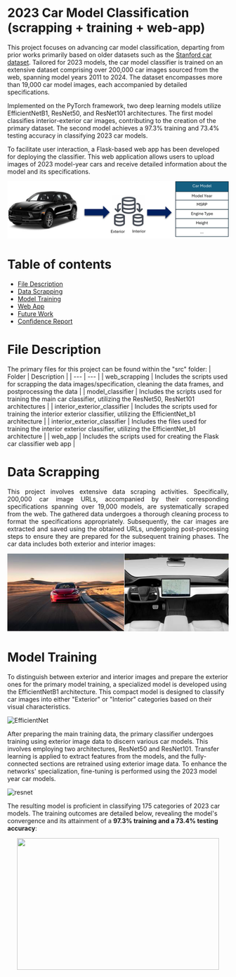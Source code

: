 # 2023 Car Model Classification (scrapping + training + web-app)

This project focuses on advancing car model classification, departing from prior works primarily based on older datasets such as the [Stanford car dataset](https://ai.stanford.edu/~jkrause/papers/fgvc13.pdf). Tailored for 2023 models, the car model classifier is trained on an extensive dataset comprising over 200,000 car images sourced from the web, spanning model years 2011 to 2024. The dataset encompasses more than 19,000 car model images, each accompanied by detailed specifications.

Implemented on the PyTorch framework, two deep learning models utilize EfficientNetB1, ResNet50, and ResNet101 architectures. The first model classifies interior-exterior car images, contributing to the creation of the primary dataset. The second model achieves a 97.3% training and 73.4% testing accuracy in classifying 2023 car models.

To facilitate user interaction, a Flask-based web app has been developed for deploying the classifier. This web application allows users to upload images of 2023 model-year cars and receive detailed information about the model and its specifications.



![Image Alt text](/images/introduction.png)



Table of contents
=================

<!--ts-->
  * [File Description](#files)  
  * [Data Scrapping](#data)  
  * [Model Training](#model)
  * [Web App](#webapp)
  * [Future Work](#future)
  * [Confidence Report](#confidence)
<!--te--> 

File Description
================

The primary files for this project can be found within the "src" folder:
| Folder | Description |
| --- | --- |
| web_scrapping |  Includes the scripts used for scrapping the data images/specification, cleaning the data frames, and postprocessing the data |
| model_classifier | Includes the scripts used for training the main car classifier, utilizing the ResNet50, ResNet101 architectures |
| interior_exterior_classifier |  Includes the scripts used for training the interior exterior classifier, utilizing the EfficientNet_b1 architecture |
| interior_exterior_classifier |  Includes the files used for training the interior exterior classifier, utilizing the EfficientNet_b1 architecture |
| web_app |  Includes the scripts used for creating the Flask car classifier web app |

Data Scrapping
================
<p align="justify"> 
This project involves extensive data scraping activities. Specifically, 200,000 car image URLs, accompanied by their corresponding specifications spanning over 19,000 models, are systematically scraped from the web. The gathered data undergoes a thorough cleaning process to format the specifications appropriately. Subsequently, the car images are extracted and saved using the obtained URLs, undergoing post-processing steps to ensure they are prepared for the subsequent training phases. The car data includes both exterior and interior images:
 </p>



![Image Alt text](/images/data.PNG)

Model Training
================

To distinguish between exterior and interior images and prepare the exterior ones for the primary model training, a specialized model is developed using the EfficientNetB1 architecture. This compact model is designed to classify car images into either "Exterior" or "Interior" categories based on their visual characteristics.



![EfficientNet](https://github.com/arash-hashemi1/webapp_car_classification/assets/48169508/29d2eba2-cf8d-4ce5-b964-f49855acbd87)


<p align="justify"> 
 
After preparing the main training data, the primary classifier undergoes training using exterior image data to discern various car models. This involves employing two architectures, ResNet50 and ResNet101. Transfer learning is applied to extract features from the models, and the fully-connected sections are retrained using exterior image data. To enhance the networks' specialization, fine-tuning is performed using the 2023 model year car models. 



![resnet](https://github.com/arash-hashemi1/webapp_car_classification/assets/48169508/23b8d993-c10e-412a-bc2b-10e82eef6ff3)



The resulting model is proficient in classifying 175 categories of 2023 car models. The training outcomes are detailed below, revealing the model's convergence and its attainment of a **97.3% training and a 73.4% testing accuracy**:

<p align="center">
  <img width="460" height="300" src=![results](https://github.com/arash-hashemi1/webapp_car_classification/assets/48169508/f0fb2378-66eb-4186-9095-a81d1058104f)>
</p>
  



 </p>




